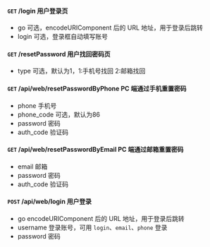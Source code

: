 #### `GET` /login 用户登录页

* go 可选，encodeURIComponent 后的 URL 地址，用于登录后跳转
* login 可选，登录框自动填写账号

#### `GET` /resetPassword 用户找回密码页 

* type 可选，默认为1，1:手机号找回 2:邮箱找回

#### `GET` /api/web/resetPasswordByPhone PC 端通过手机重置密码

* phone 手机号
* phone_code 可选，默认为86
* password 密码
* auth_code 验证码

#### `GET` /api/web/resetPasswordByEmail PC 端通过邮箱重置密码
* email 邮箱
* password 密码
* auth_code 验证码

#### `POST` /api/web/login 用户登录
* go encodeURIComponent 后的 URL 地址，用于登录后跳转
* username 登录账号，可用 `login`、`email`、`phone` 登录
* password 密码



